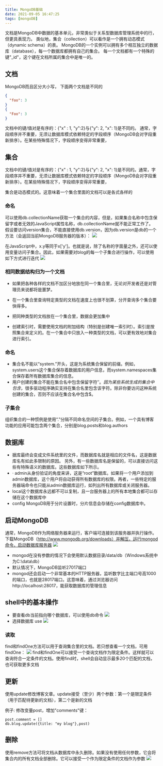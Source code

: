 ```yaml
---
title: MongoDB基础
date: 2021-09-05 16:47:25
tags: [mongoDB]
---
```


文档是MongoDB中数据的基本单元，非常类似于关系型数据库管理系统中的行，但更具表现力。
类似地，集合（collection）可以看作是一个拥有动态模式（dynamic schema）的表。
MongoDB的一个实例可以拥有多个相互独立的数据库（database），每一个数据库都拥有自己的集合。
每一个文档都有一个特殊的键"_id"，这个键在文档所属的集合中是唯一的。

## 文档
MongoDB而且区分大小写，
下面两个文档是不同的
```json
{
  "foo": 3
}
{
  "Foo": 3
}
```

文档中的键/值对是有序的：{"x" : 1, "y":2}与{"y": 2, "x": 1}是不同的。
通常，字段顺序并不重要，无须让数据库模式依赖特定的字段顺序（MongoDB会对字段重新排序）。在某些特殊情况下，字段顺序变得非常重要，

## 集合
文档中的键/值对是有序的：{"x" : 1, "y":2}与{"y": 2, "x": 1}是不同的。通常，字段顺序并不重要，无须让数据库模式依赖特定的字段顺序（MongoDB会对字段重新排序）。在某些特殊情况下，字段顺序变得非常重要，

集合是动态模式的。这意味着一个集合里面的文档可以是各式各样的

### 命名

可以使用db.collectionName获取一个集合的内容，但是，如果集合名称中包含保留字或者无效的JavaScript属性名称，db.collectionName就不能正常工作了。
假设要访问version集合，不能直接使用db.version，因为db.version是db的一个方法（会返回当前MongoDB服务器的版本）：
![](/images/20210905174354502_14923.png)


在JavaScript中，x.y等同于x['y']。也就是说，除了名称的字面量之外，还可以使用变量访问子集合。因此，如果需要对blog的每一个子集合进行操作，可以使用如下方式进行迭代
![](/images/20210905174549900_15620.png)


### 相同数据结构归为一个文档
- 如果把各种各样的文档不加区分地放在同一个集合里，无论对开发者还是对管理员来说都将是噩梦。

- 在一个集合里查询特定类型的文档在速度上也很不划算，分开查询多个集合要快得多。

- 把同种类型的文档放在一个集合里，数据会更加集中

- 创建索引时，需要使用文档的附加结构（特别是创建唯一索引时）。索引是按照集合来定义的。在一个集合中只放入一种类型的文档，可以更有效地对集合进行索引。

### 命名

- 集合名不能以“system.”开头，这是为系统集合保留的前缀。例如，system.users这个集合保存着数据库的用户信息，而system.namespaces集合保存着所有数据库集合的信息。
- 用户创建的集合不能在集合名中包含保留字符’$'。因为某些系统生成的集合中包含$，很多驱动程序确实支持在集合名里包含该字符。除非你要访问这种系统创建的集合，否则不应该在集合名中包含$。
### 子集合

组织集合的一种惯例是使用“.”分隔不同命名空间的子集合。例如，一个具有博客功能的应用可能包含两个集合，分别是blog.posts和blog.authors

## 数据库
- 据库最终会变成文件系统里的文件，而数据库名就是相应的文件名，这是数据库名有如此多限制的原因。
另外，有一些数据库名是保留的，可以直接访问这些有特殊语义的数据库。这些数据库如下所示。
- · admin从身份验证的角度来讲，这是“root”数据库。如果将一个用户添加到admin数据库，这个用户将自动获得所有数据库的权限。再者，一些特定的服务器端命令也只能从admin数据库运行，如列出所有数据库或关闭服务器。
- local这个数据库永远都不可以复制，且一台服务器上的所有本地集合都可以存储在这个数据库中
- config MongoDB用于分片设置时，分片信息会存储在config数据库中。

## 启动MongoDB

通常，MongoDB作为网络服务器来运行，客户端可连接到该服务器并执行操作。下载MongoDB（http://www.mongodb.org/downloads）并解压，运行mongod命令，启动数据库服务器
![](/images/20210905170350556_16630.png)
- mongod在没有参数的情况下会使用默认数据目录/data/db（Windows系统中为C:\data\db）
- 默认情况下，MongoDB监听27017端口
- mongod还会启动一个非常基本的HTTP服务器，监听数字比主端口号高1000的端口，也就是28017端口。这意味着，通过浏览器访问http://localhost:28017，能获取数据库的管理信息


## shell中的基本操作
- 要查看db当前指向哪个数据库，可以使用db命令
![](/images/20210905170855568_29892.png)
- 选择数据库 use
![](/images/20210905171010540_31971.png)


### 读取
find和findOne方法可以用于查询集合里的文档。若只想查看一个文档，可用findOne：
![](/images/20210905171415688_8751.png)
find和findOne可以接受一个查询文档作为限定条件。这样就可以查询符合一定条件的文档。使用find时，shell会自动显示最多20个匹配的文档，也可获取更多文档 

## 更新
使用update修改博客文章。update接受（至少）两个参数：第一个是限定条件（用于匹配待更新的文档），第二个是新的文档

例子:
修改变量post，增加"comments"键：
```shell
post.comment = []
db.blog.update({title: "my blog"},post)
```

## 删除
使用remove方法可将文档从数据库中永久删除。如果没有使用任何参数，它会将集合内的所有文档全部删除。它可以接受一个作为限定条件的文档作为参数
![](/images/20210905171817287_13829.png)
